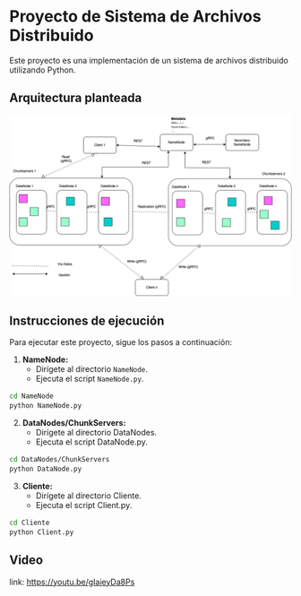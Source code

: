# Proyecto de Sistema de Archivos Distribuido

Este proyecto es una implementación de un sistema de archivos distribuido utilizando Python.

## Arquitectura planteada
![Arquitectura](arquitectura.png)


## Instrucciones de ejecución

Para ejecutar este proyecto, sigue los pasos a continuación:

1. **NameNode:**
   - Dirígete al directorio `NameNode`.
   - Ejecuta el script `NameNode.py`.

```bash
cd NameNode
python NameNode.py
```

2. **DataNodes/ChunkServers:**
   - Dirígete al directorio DataNodes.
   - Ejecuta el script DataNode.py.
  
```bash
cd DataNodes/ChunkServers
python DataNode.py
```

3. **Cliente:**
   - Dirígete al directorio Cliente.
   - Ejecuta el script Client.py.

```bash
cd Cliente
python Client.py
```
## Video

link: https://youtu.be/gIaieyDa8Ps